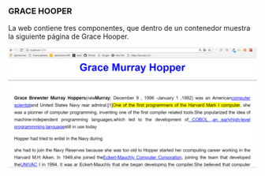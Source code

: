 ### GRACE HOOPER
La web contiene tres componentes, que dentro de un contenedor muestra la siguiente página de Grace Hooper.

![random](src/img/grace.png)

